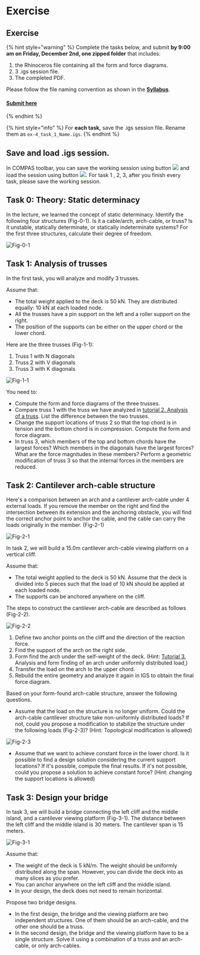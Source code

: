 # Exercise

## Exercise

{% hint style="warning" %}
Complete the tasks below, and submit **by 9:00 am on Friday, December 2nd, one zipped folder** that includes:

1. the Rhinoceros file containing all the form and force diagrams.
2. 3 .igs session file.
3. The completed PDF.

Please follow the file naming convention as shown in the [**Syllabus**](../../syllabus.md#submissions).

#### [**Submit here**](https://polybox.ethz.ch/index.php/s/4Am1YGniSK1xRNL)
{% endhint %}

{% hint style="info" %}
For **each task,** save the .igs session file. Rename them as `ex-4_task_1_Name.igs`.
{% endhint %}

## Save and load .igs session.

In COMPAS toolbar, you can save the working session using button ![](../../.gitbook/assets/COMPAS\_save.png) and load the session using button ![](<../../.gitbook/assets/COMPAS\_load (1).png>). For task 1 , 2, 3, after you finish every task, please save the working session.&#x20;

## Task 0: Theory: Static determinacy

In the lecture, we learned the concept of static determinacy. Identify the following four structures (Fig-0-1). Is it a cable/arch, arch-cable, or truss? Is it unstable, statically determinate, or statically indeterminate systems? For the first three structures, calculate their degree of freedom.&#x20;

![Fig-0-1](../../.gitbook/assets/theory.png)

## Task 1: Analysis of trusses

In the first task, you will analyze and modify 3 trusses.

Assume that:

* The total weight applied to the deck is 50 kN. They are distributed equally: 10 kN at each loaded node.
* All the trusses have a pin support on the left and a roller support on the right.
* The position of the supports can be either on the upper chord or the lower chord.

Here are the three trusses (Fig-1-1):

1. Truss 1 with N diagonals
2. Truss 2 with V diagonals
3. Truss 3 with K diagonals

![Fig-1-1](../../.gitbook/assets/3\_truss\_bridges.png)

You need to:

* Compute the form and force diagrams of the three trusses.
* Compare truss 1 with the truss we have analyzed in [tutorial 2. Analysis of a truss](iv.-tutorial.md#2.-analysis-of-a-truss). List the difference between the two trusses.
* Change the support locations of truss 2 so that the top chord is in tension and the bottom chord is in compression. Compute the form and force diagram.
* In truss 3, which members of the top and bottom chords have the largest forces? Which members in the diagonals have the largest forces? What are the force magnitudes in these members? Perform a geometric modification of truss 3 so that the internal forces in the members are reduced.

## Task 2: Cantilever arch-cable structure

Here's a comparison between an arch and a cantilever arch-cable under 4 external loads. If you remove the member on the right and find the intersection between its extension and the anchoring obstacle, you will find the correct anchor point to anchor the cable, and the cable can carry the loads originally in the member. (Fig-2-1)

![Fig-2-1](../../.gitbook/assets/cantilever\_exp.png)

In task 2, we will build a 15.0m cantilever arch-cable viewing platform on a vertical cliff.&#x20;

Assume that:

* The total weight applied to the deck is 50 kN. Assume that the deck is divided into 5 pieces such that the load of 10 kN should be applied at each loaded node.
* The supports can be anchored anywhere on the cliff.&#x20;

The steps to construct the cantilever arch-cable are described as follows (Fig-2-2).

![Fig-2-2](../../.gitbook/assets/cantilever_step.png)

1. Define two anchor points on the cliff and the direction of the reaction force.
2. Find the support of the arch on the right side.
3. Form find the arch under the self-weight of the deck. (Hint: [Tutorial 3. ](iv.-tutorial.md#3.-analysis-and-form-finding-of-an-arch-under-uniformly-distributed-load)Analysis and form finding of an arch under uniformly distributed load[ ](iv.-tutorial.md#3.-analysis-and-form-finding-of-an-arch-under-uniformly-distributed-load))
4. Transfer the load on the arch to the upper chord.
5. Rebuild the entire geometry and analyze it again in IGS to obtain the final force diagram.

Based on your form-found arch-cable structure, answer the following questions.

* Assume that the load on the structure is no longer uniform. Could the arch-cable cantilever structure take non-uniformly distributed loads? If not, could you propose a modification to stabilize the structure under the following loads (Fig-2-3)? (Hint: Topological modification is allowed)

![Fig-2-3](../../.gitbook/assets/cantilever\_unequal.png)

* Assume that we want to achieve constant force in the lower chord. Is it possible to find a design solution considering the current support locations? If it's possible, compute the final results. If it's not possible, could you propose a solution to achieve constant force? (Hint: changing the support locations is allowed)

## Task 3: Design your bridge

In task 3, we will build a bridge connecting the left cliff and the middle island, and a cantilever viewing platform (Fig-3-1). The distance between the left cliff and the middle island is 30 meters. The cantilever span is 15 meters.

![Fig-3-1](../../.gitbook/assets/bridge\_design.png)

Assume that:

* The weight of the deck is 5 kN/m. The weight should be uniformly distributed along the span. However, you can divide the deck into as many slices as you prefer.
* You can anchor anywhere on the left cliff and the middle island.
* In your design, the deck does not need to remain horizontal.

Propose two bridge designs.&#x20;

* In the first design, the bridge and the viewing platform are two independent structures. One of them should be an arch-cable, and the other one should be a truss.&#x20;
* In the second design, the bridge and the viewing platform have to be a single structure. Solve it using a combination of a truss and an arch-cable, or only arch-cables.

